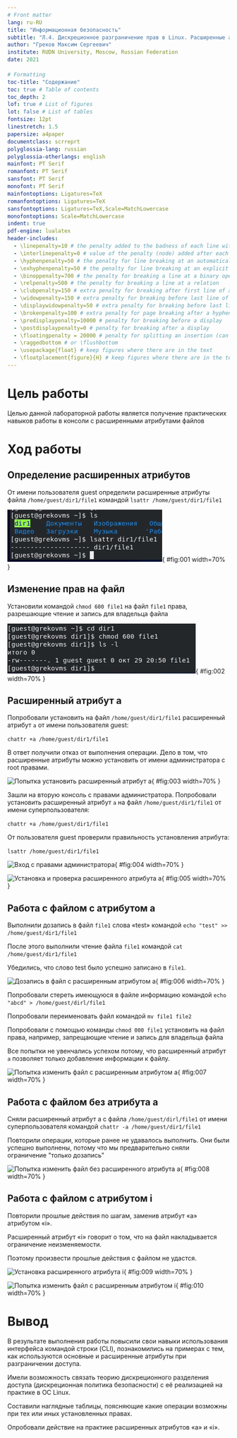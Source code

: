 ```yaml
---
# Front matter
lang: ru-RU
title: "Информационная безопасность"
subtitle: "Л.4. Дискреционное разграничение прав в Linux. Расширенные атрибуты"
author: "Греков Максим Сергеевич"
institute: RUDN University, Moscow, Russian Federation
date: 2021

# Formatting
toc-title: "Содержание"
toc: true # Table of contents
toc_depth: 2
lof: true # List of figures
lot: false # List of tables
fontsize: 12pt
linestretch: 1.5
papersize: a4paper
documentclass: scrreprt
polyglossia-lang: russian
polyglossia-otherlangs: english
mainfont: PT Serif
romanfont: PT Serif
sansfont: PT Serif
monofont: PT Serif
mainfontoptions: Ligatures=TeX
romanfontoptions: Ligatures=TeX
sansfontoptions: Ligatures=TeX,Scale=MatchLowercase
monofontoptions: Scale=MatchLowercase
indent: true
pdf-engine: lualatex
header-includes:
  - \linepenalty=10 # the penalty added to the badness of each line within a paragraph (no associated penalty node) Increasing the value makes tex try to have fewer lines in the paragraph.
  - \interlinepenalty=0 # value of the penalty (node) added after each line of a paragraph.
  - \hyphenpenalty=50 # the penalty for line breaking at an automatically inserted hyphen
  - \exhyphenpenalty=50 # the penalty for line breaking at an explicit hyphen
  - \binoppenalty=700 # the penalty for breaking a line at a binary operator
  - \relpenalty=500 # the penalty for breaking a line at a relation
  - \clubpenalty=150 # extra penalty for breaking after first line of a paragraph
  - \widowpenalty=150 # extra penalty for breaking before last line of a paragraph
  - \displaywidowpenalty=50 # extra penalty for breaking before last line before a display math
  - \brokenpenalty=100 # extra penalty for page breaking after a hyphenated line
  - \predisplaypenalty=10000 # penalty for breaking before a display
  - \postdisplaypenalty=0 # penalty for breaking after a display
  - \floatingpenalty = 20000 # penalty for splitting an insertion (can only be split footnote in standard LaTeX)
  - \raggedbottom # or \flushbottom
  - \usepackage{float} # keep figures where there are in the text
  - \floatplacement{figure}{H} # keep figures where there are in the text
---
```


# Цель работы

Целью данной лабораторной работы является получение практических навыков работы в консоли с расширенными атрибутами файлов

# Ход работы 

## Определение расширенных атрибутов

От имени пользователя guest определили расширенные атрибуты файла ```/home/guest/dir1/file1``` командой ```lsattr /home/guest/dir1/file1```

![Расширенные атрибуты файла](image/1.png){ #fig:001 width=70% }

## Изменение прав на файл

Установили командой ```chmod 600 file1``` на файл ```file1``` права, разрешающие чтение и запись для владельца файла

![Изменение прав на файл](image/2.png){ #fig:002 width=70% }

## Расширенный атрибут a

Попробовали установить на файл ```/home/guest/dir1/file1``` расширенный атрибут ```a``` от имени пользователя guest:

```chattr +a /home/guest/dir1/file1```

В ответ получили отказ от выполнения операции. Дело в том, что расширенные атрибуты можно установить от имени администратора с root правами.

![Попытка установить расширенный атрибут a](image/3.png){ #fig:003 width=70% }

Зашли на вторую консоль с правами администратора. Попробовали установить расширенный атрибут ```a``` на файл ```/home/guest/dir1/file1``` от имени суперпользователя:

```chattr +a /home/guest/dir1/file1```

От пользователя guest проверили правильность установления атрибута: 

```lsattr /home/guest/dir1/file1```

![Вход с правами администратора](image/4.png){ #fig:004 width=70% }

![Установка и проверка расширенного атрибута a](image/5.png){ #fig:005 width=70% }

## Работа с файлом с атрибутом а

Выполнили дозапись в файл ```file1``` слова «test» командой ```echo "test" >> /home/guest/dir1/file1```

После этого выполнили чтение файла ```file1``` командой ```cat /home/guest/dir1/file1```

Убедились, что слово test было успешно записано в ```file1```.

![Дозапись в файл с расширенным атрибутом a](image/6.png){ #fig:006 width=70% }

Попробовали стереть имеющуюся в файле информацию командой ```echo "abcd" > /home/guest/dirl/file1```

Попробовали переименовать файл командой ```mv file1 file2```

Попробовали с помощью команды ```chmod 000 file1```  установить на файл права, например, запрещающие чтение и запись для владельца файла

Все попытки не увенчались успехом потому, что расширенный атрибут ```a``` позволяет только добавление информации к файлу.

![Попытка изменить файл с расширенным атрибутом a](image/7.png){ #fig:007 width=70% }

## Работа с файлом без атрибута а

Сняли расширенный атрибут a с файла ```/home/guest/dirl/file1``` от имени суперпользователя командой ```chattr -a /home/guest/dir1/file1```

Повторили операции, которые ранее не удавалось выполнить. Они были успешно выполнены, потому что мы предварительно сняли ограничение "только дозапись"

![Попытка изменить файл без расширенного атрибута a](image/8.png){ #fig:008 width=70% }

## Работа с файлом с атрибутом i

Повторили прошлые действия по шагам, заменив атрибут «a» атрибутом «i».

Расширенный атрибут «i» говорит о том, что на файл накладывается ограничение неизменяемости. 

Поэтому произвести прошлые действия с файлом не удастся.

![Установка расширенного атрибута i](image/9.png){ #fig:009 width=70% }

![Попытка изменить файл с расширенным атрибутом i](image/10.png){ #fig:010 width=70% }

# Вывод

В результате выполнения работы повысили свои навыки использования интерфейса командой строки (CLI), познакомились на примерах с тем, как используются основные и расширенные атрибуты при разграничении доступа. 

Имели возможность связать теорию дискреционного разделения доступа (дискреционная политика безопасности) с её реализацией на практике в ОС Linux. 

Составили наглядные таблицы, поясняющие какие операции возможны при тех или иных установленных правах. 

Опробовали действие на практике расширенных атрибутов «а» и «i».